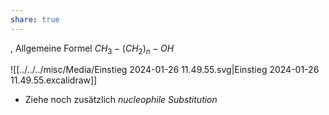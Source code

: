 ```yaml
---
share: true
---
```

,
Allgemeine Formel $CH_{3}-(CH_{2})_{n}-OH$ 

![[../../../misc/Media/Einstieg 2024-01-26 11.49.55.svg|Einstieg 2024-01-26 11.49.55.excalidraw]]

- Ziehe noch zusätzlich *nucleophile Substitution* 